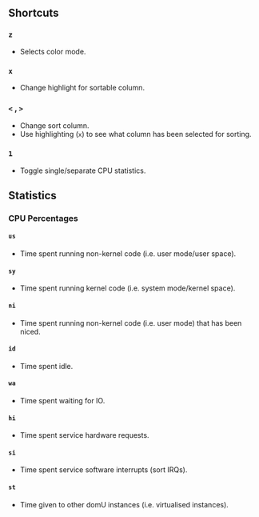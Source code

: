 <!--
Categories:
  - linux
Tags:
  - top
-->

## Shortcuts ##

### `z` ###

- Selects color mode.

### `x` ###

- Change highlight for sortable column.

### `<` , `>` ###

- Change sort column.
- Use highlighting (`x`) to see what column has been selected for sorting.

### `1` ###

- Toggle single/separate CPU statistics.

## Statistics ##

### CPU Percentages ###

#### `us`

- Time spent running non-kernel code (i.e. user mode/user space).

#### `sy`

- Time spent running kernel code (i.e. system mode/kernel space).

#### `ni`

- Time spent running non-kernel code (i.e. user mode) that has been niced.

#### `id`

- Time spent idle.

#### `wa`

- Time spent waiting for IO.

#### `hi`

- Time spent service hardware requests.

#### `si`

- Time spent service software interrupts (sort IRQs).

#### `st`

- Time given to other domU instances (i.e. virtualised instances).

